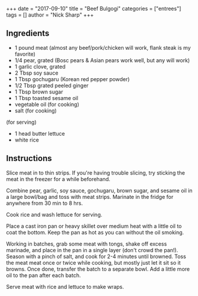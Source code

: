 +++
date = "2017-09-10"
title = "Beef Bulgogi"
categories = ["entrees"]
tags = []
author = "Nick Sharp"
+++

## Ingredients

- 1 pound meat (almost any beef/pork/chicken will work, flank steak is my favorite)
- 1/4 pear, grated  (Bosc pears & Asian pears work well, but any will work)
- 1 garlic clove, grated
- 2 Tbsp soy sauce
- 1 Tbsp gochugaru (Korean red pepper powder)
- 1/2 Tbsp grated peeled ginger
- 1 Tbsp brown sugar
- 1 Tbsp toasted sesame oil
- vegetable oil (for cooking)
- salt (for cooking)

(for serving)
- 1 head butter lettuce
- white rice


## Instructions

Slice meat in to thin strips.  If you're having trouble slicing, try sticking the meat in the freezer for a while beforehand.

Combine pear, garlic, soy sauce, gochugaru, brown sugar, and sesame oil in a large bowl/bag and toss with meat strips. Marinate in the fridge for anywhere from 30 min to 8 hrs.

Cook rice and wash lettuce for serving.

Place a cast iron pan or heavy skillet over medium heat with a little oil to coat the bottom. Keep the pan as hot as you can without the oil smoking.

Working in batches, grab some meat with tongs, shake off excess marinade, and place in the pan in a single layer (don't crowd the pan!). Season with a pinch of salt, and cook for 2-4 minutes until browned. Toss the meat meat once or twice while cooking, but mostly just let it sit so it browns. Once done, transfer the batch to a separate bowl. Add a little more oil to the pan after each batch.

Serve meat with rice and lettuce to make wraps.
